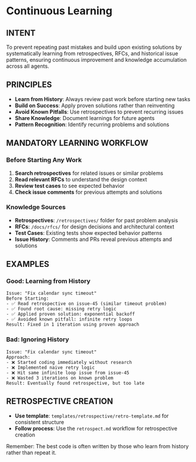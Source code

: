 # Continuous Learning

## INTENT
To prevent repeating past mistakes and build upon existing solutions by systematically learning from retrospectives, RFCs, and historical issue patterns, ensuring continuous improvement and knowledge accumulation across all agents.

## PRINCIPLES
- **Learn from History**: Always review past work before starting new tasks
- **Build on Success**: Apply proven solutions rather than reinventing
- **Avoid Known Pitfalls**: Use retrospectives to prevent recurring issues
- **Share Knowledge**: Document learnings for future agents
- **Pattern Recognition**: Identify recurring problems and solutions

## MANDATORY LEARNING WORKFLOW

### Before Starting Any Work
1. **Search retrospectives** for related issues or similar problems
2. **Read relevant RFCs** to understand the design context
3. **Review test cases** to see expected behavior
4. **Check issue comments** for previous attempts and solutions

### Knowledge Sources
- **Retrospectives**: `/retrospectives/` folder for past problem analysis
- **RFCs**: `/docs/rfcs/` for design decisions and architectural context
- **Test Cases**: Existing tests show expected behavior patterns
- **Issue History**: Comments and PRs reveal previous attempts and solutions

## EXAMPLES

### Good: Learning from History
```
Issue: "Fix calendar sync timeout"
Before Starting: 
- ✅ Read retrospective on issue-45 (similar timeout problem)
- ✅ Found root cause: missing retry logic
- ✅ Applied proven solution: exponential backoff
- ✅ Avoided known pitfall: infinite retry loops
Result: Fixed in 1 iteration using proven approach
```

### Bad: Ignoring History
```
Issue: "Fix calendar sync timeout"
Approach: 
- ❌ Started coding immediately without research
- ❌ Implemented naive retry logic
- ❌ Hit same infinite loop issue from issue-45
- ❌ Wasted 3 iterations on known problem
Result: Eventually found retrospective, but too late
```

## RETROSPECTIVE CREATION
- **Use template**: `templates/retrospective/retro-template.md` for consistent structure
- **Follow process**: Use the `retrospect.md` workflow for retrospective creation

Remember: The best code is often written by those who learn from history rather than repeat it.